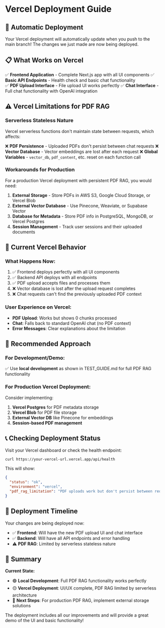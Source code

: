 # Vercel Deployment Guide

## 🚀 Automatic Deployment

Your Vercel deployment will automatically update when you push to the main branch! The changes we just made are now being deployed.

## 📋 What Works on Vercel

✅ **Frontend Application** - Complete Next.js app with all UI components
✅ **Basic API Endpoints** - Health check and basic chat functionality  
✅ **PDF Upload Interface** - File upload UI works perfectly
✅ **Chat Interface** - Full chat functionality with OpenAI integration

## ⚠️ Vercel Limitations for PDF RAG

### **Serverless Stateless Nature**
Vercel serverless functions don't maintain state between requests, which affects:

❌ **PDF Persistence** - Uploaded PDFs don't persist between chat requests
❌ **Vector Database** - Vector embeddings are lost after each request
❌ **Global Variables** - `vector_db`, `pdf_content`, etc. reset on each function call

### **Workarounds for Production**

For a production Vercel deployment with persistent PDF RAG, you would need:

1. **External Storage** - Store PDFs in AWS S3, Google Cloud Storage, or Vercel Blob
2. **External Vector Database** - Use Pinecone, Weaviate, or Supabase Vector
3. **Database for Metadata** - Store PDF info in PostgreSQL, MongoDB, or Vercel Postgres
4. **Session Management** - Track user sessions and their uploaded documents

## 🔧 Current Vercel Behavior

### **What Happens Now:**
1. ✅ Frontend deploys perfectly with all UI components
2. ✅ Backend API deploys with all endpoints
3. ✅ PDF upload accepts files and processes them
4. ❌ Vector database is lost after the upload request completes
5. ❌ Chat requests can't find the previously uploaded PDF context

### **User Experience on Vercel:**
- **PDF Upload**: Works but shows 0 chunks processed
- **Chat**: Falls back to standard OpenAI chat (no PDF context)
- **Error Messages**: Clear explanations about the limitation

## 🎯 Recommended Approach

### **For Development/Demo:**
✅ Use **local development** as shown in TEST_GUIDE.md for full PDF RAG functionality

### **For Production Vercel Deployment:**
Consider implementing:
1. **Vercel Postgres** for PDF metadata storage
2. **Vercel Blob** for PDF file storage  
3. **External Vector DB** like Pinecone for embeddings
4. **Session-based PDF management**

## 📞 Checking Deployment Status

Visit your Vercel dashboard or check the health endpoint:
```bash
curl https://your-vercel-url.vercel.app/api/health
```

This will show:
```json
{
  "status": "ok",
  "environment": "vercel",
  "pdf_rag_limitation": "PDF uploads work but don't persist between requests on Vercel"
}
```

## 🔄 Deployment Timeline

Your changes are being deployed now:
- ✅ **Frontend**: Will have the new PDF upload UI and chat interface
- ✅ **Backend**: Will have all API endpoints and error handling
- ⚠️ **PDF RAG**: Limited by serverless stateless nature

## 🏁 Summary

**Current State:**
- 🟢 **Local Development**: Full PDF RAG functionality works perfectly
- 🟡 **Vercel Deployment**: UI/UX complete, PDF RAG limited by serverless architecture
- 🔵 **Next Steps**: For production PDF RAG, implement external storage solutions

The deployment includes all our improvements and will provide a great demo of the UI and basic functionality!
